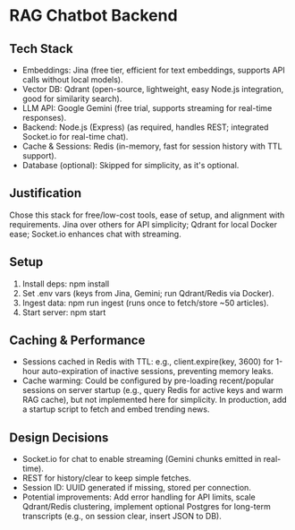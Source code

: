 # RAG Chatbot Backend

## Tech Stack
- Embeddings: Jina (free tier, efficient for text embeddings, supports API calls without local models).
- Vector DB: Qdrant (open-source, lightweight, easy Node.js integration, good for similarity search).
- LLM API: Google Gemini (free trial, supports streaming for real-time responses).
- Backend: Node.js (Express) (as required, handles REST; integrated Socket.io for real-time chat).
- Cache & Sessions: Redis (in-memory, fast for session history with TTL support).
- Database (optional): Skipped for simplicity, as it's optional.

## Justification
Chose this stack for free/low-cost tools, ease of setup, and alignment with requirements. Jina over others for API simplicity; Qdrant for local Docker ease; Socket.io enhances chat with streaming.

## Setup
1. Install deps: npm install
2. Set .env vars (keys from Jina, Gemini; run Qdrant/Redis via Docker).
3. Ingest data: npm run ingest (runs once to fetch/store ~50 articles).
4. Start server: npm start

## Caching & Performance
- Sessions cached in Redis with TTL: e.g., client.expire(key, 3600) for 1-hour auto-expiration of inactive sessions, preventing memory leaks.
- Cache warming: Could be configured by pre-loading recent/popular sessions on server startup (e.g., query Redis for active keys and warm RAG cache), but not implemented here for simplicity. In production, add a startup script to fetch and embed trending news.

## Design Decisions
- Socket.io for chat to enable streaming (Gemini chunks emitted in real-time).
- REST for history/clear to keep simple fetches.
- Session ID: UUID generated if missing, stored per connection.
- Potential improvements: Add error handling for API limits, scale Qdrant/Redis clustering, implement optional Postgres for long-term transcripts (e.g., on session clear, insert JSON to DB).